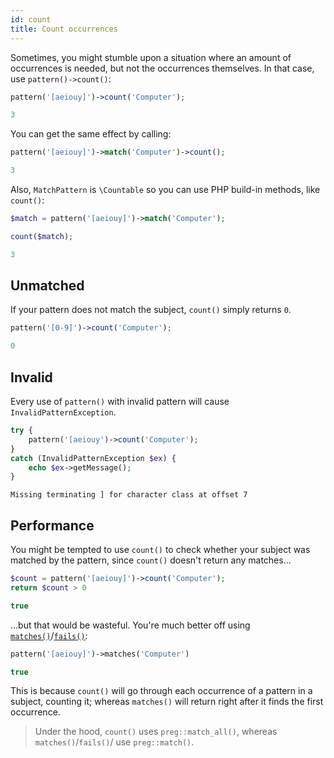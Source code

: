```yaml
---
id: count
title: Count occurrences
---
```


Sometimes, you might stumble upon a situation where an amount of occurrences is needed, but not the occurrences 
themselves. In that case, use `pattern()->count()`:

```php
pattern('[aeiouy]')->count('Computer');
```
```php
3
```

You can get the same effect by calling:

```php
pattern('[aeiouy]')->match('Computer')->count();
```
```php
3
```

Also, `MatchPattern` is `\Countable` so you can use PHP build-in methods, like `count()`:

```php
$match = pattern('[aeiouy]')->match('Computer');

count($match);
```
```php
3
```

## Unmatched

If your pattern does not match the subject, `count()` simply returns `0`.

```php
pattern('[0-9]')->count('Computer');
```
```php
0
```

## Invalid

Every use of `pattern()` with invalid pattern will cause `InvalidPatternException`.

```php
try {
    pattern('[aeiouy')->count('Computer');
}
catch (InvalidPatternException $ex) {
    echo $ex->getMessage();
}
```
```text
Missing terminating ] for character class at offset 7
```

## Performance

You might be tempted to use `count()` to check whether your subject was matched by the pattern, since `count()` doesn't
return any matches...
```php
$count = pattern('[aeiouy]')->count('Computer');
return $count > 0
```
```php
true
```

...but that would be wasteful. You're much better off using 
[`matches()`](match.md#test-a-subject)/[`fails()`](match.md#test-a-subject):

```php
pattern('[aeiouy]')->matches('Computer')
```
```php
true
```

This is because `count()` will go through each occurrence of a pattern in a subject, counting it; whereas `matches()` 
will return right after it finds the first occurrence.

> Under the hood, `count()` uses `preg::match_all()`, whereas `matches()`/`fails()`/ use `preg::match()`.

